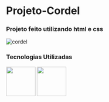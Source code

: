 <h1>Projeto-Cordel</h1>

<h3>Projeto feito utilizando html e css</h3>

![cordel](https://github.com/Phelipe97/Projeto-Cordel/assets/85418198/24207eb9-18e2-49b7-a6e3-595862856b5d)

<h3>Tecnologias Utilizadas</h3>
<div>
  <img height ="80em" src="https://cdn.jsdelivr.net/gh/devicons/devicon/icons/html5/html5-original.svg" />
  <img height ="80em" src="https://cdn.jsdelivr.net/gh/devicons/devicon/icons/css3/css3-original.svg" />
</div>

